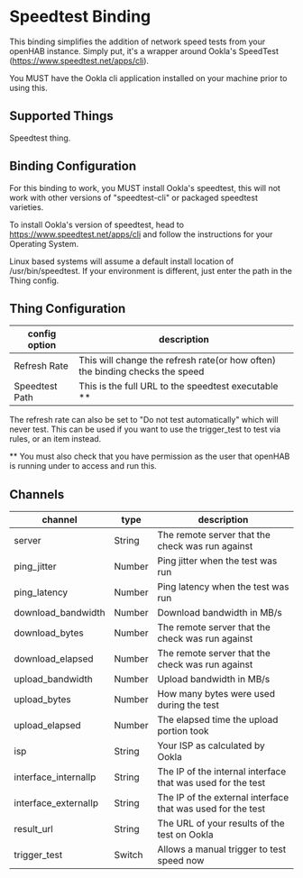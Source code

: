 # Speedtest Binding

This binding simplifies the addition of network speed tests from your openHAB instance.
Simply put, it's a wrapper around Ookla's SpeedTest (https://www.speedtest.net/apps/cli).  

You MUST have the Ookla cli application installed on your machine prior to using this.

## Supported Things

Speedtest thing.   

## Binding Configuration

For this binding to work, you MUST install Ookla's speedtest, this will not work with other versions of "speedtest-cli" or packaged speedtest varieties.   

To install Ookla's version of speedtest, head to https://www.speedtest.net/apps/cli and follow the instructions for your Operating System.   

Linux based systems will assume a default install location of /usr/bin/speedtest.
If your environment is different, just enter the path in the Thing config.  

## Thing Configuration

| config option  |  description                  |
|----------|------------------------------|
| Refresh Rate  | This will change the refresh rate(or how often) the binding checks the speed  |
| Speedtest Path  | This is the full URL to the speedtest executable ** |

The refresh rate can also be set to "Do not test automatically" which will never test.
This can be used if you want to use the trigger_test to test via rules, or an item instead.

** You must also check that you have permission as the user that openHAB is running under to access and run this.   

## Channels

| channel  | type   | description                  |
|----------|--------|------------------------------|
| server  | String | The remote server that the check was run against  |
| ping_jitter  | Number | Ping jitter when the test was run  |
| ping_latency  | Number | Ping latency when the test was run |
| download_bandwidth  | Number | Download bandwidth in MB/s  |
| download_bytes  | Number | The remote server that the check was run against  |
| download_elapsed  | Number | The remote server that the check was run against  |
| upload_bandwidth  | Number | Upload bandwidth in MB/s |
| upload_bytes  | Number | How many bytes were used during the test  |
| upload_elapsed  | Number | The elapsed time the upload portion took  |
| isp  | String | Your ISP as calculated by Ookla  |
| interface_internalIp  | String | The IP of the internal interface that was used for the test  |
| interface_externalIp  | String | The IP of the external interface that was used for the test |
| result_url  | String | The URL of your results of the test on Ookla |
| trigger_test  | Switch | Allows a manual trigger to test speed now |
